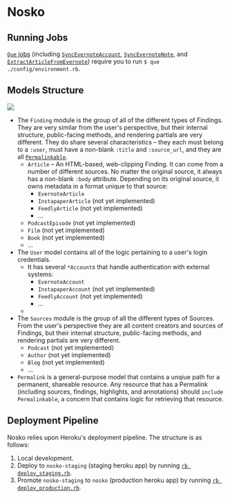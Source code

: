 # Nosko #

## Running Jobs ##

[`Que` jobs](./app/jobs/) (including [`SyncEvernoteAccount`](./app/jobs/sync_evernote_account.rb), [`SyncEvernoteNote`](./app/jobs/sync_evernote_note.rb), and [`ExtractArticleFromEvernote`](./app/jobs/extract_article_from_evernote.rb.rb)) require you to run `$ que ./config/environment.rb`.

## Models Structure ##

![](http://i.imgur.com/rTurMFC.jpg)

- The `Finding` module is the group of all of the different types of Findings. They are very similar from the user's perspective, but their internal structure, public-facing methods, and rendering partials are very different. They do share several characteristics – they each must belong to a `:user`, must have a non-blank `:title` and `:source_url`, and they are all [`Permalinkable`](app/models/concerns/permalinkable.rb).
    + `Article` – An HTML-based, web-clipping Finding. It can come from a number of different sources. No matter the original source, it always has a non-blank `:body` attribute. Depending on its original source, it owns metadata in a format unique to that source:
        * `EvernoteArticle`
        * `InstapaperArticle` (not yet implemented)
        * `FeedlyArticle` (not yet implemented)
        * ...
    + `PodcastEpisode` (not yet implemented)
    + `Film` (not yet implemented)
    + `Book` (not yet implemented)
    + ...
- The `User` model contains all of the logic pertaining to a user's login credentials.
    + It has several `*Account`s that handle authentication with external systems:
        * `EvernoteAccount`
        * `InstapaperAccount` (not yet implemented)
        * `FeedlyAccount` (not yet implemented)
        * ...
    + 
- The `Sources` module is the group of all the different types of Sources. From the user's perspective they are all content creators and sources of Findings, but their internal structure, public-facing methods, and rendering partials are very different.
    + `Podcast` (not yet implemented)
    + `Author` (not yet implemented)
    + `Blog` (not yet implemented)
    + ...
- `Permalink` is a general-purpose model that contains a unqiue path for a permanent, shareable resource. Any resource that has a Permalink (including sources, findings, highlights, and annotations) should `include Permalinkable`, a concern that contains logic for retrieving that resource.

## Deployment Pipeline ##

Nosko relies upon Heroku's deployment pipeline. The structure is as follows:

1. Local development.
2. Deploy to `nosko-staging` (staging heroku app) by running [`rb deploy_staging.rb`](deploy_staging.rb).
3. Promote `nosko-staging` to `nosko` (production heroku app) by running [`rb deploy_production.rb`](deploy_production.rb).
